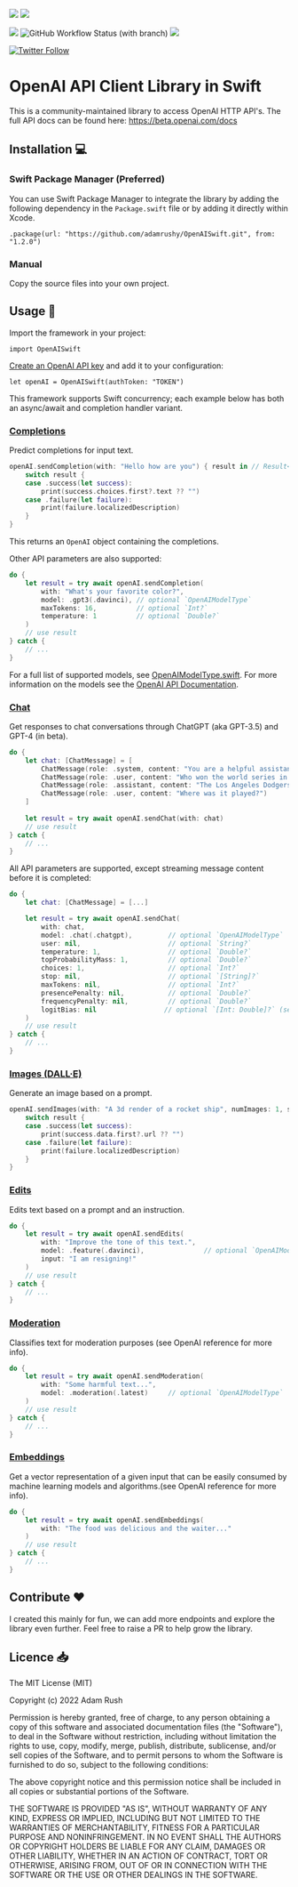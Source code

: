 [![](https://img.shields.io/endpoint?url=https%3A%2F%2Fswiftpackageindex.com%2Fapi%2Fpackages%2Fadamrushy%2FOpenAISwift%2Fbadge%3Ftype%3Dswift-versions)](https://swiftpackageindex.com/adamrushy/OpenAISwift)
[![](https://img.shields.io/endpoint?url=https%3A%2F%2Fswiftpackageindex.com%2Fapi%2Fpackages%2Fadamrushy%2FOpenAISwift%2Fbadge%3Ftype%3Dplatforms)](https://swiftpackageindex.com/adamrushy/OpenAISwift)

![](https://img.shields.io/github/license/adamrushy/OpenAISwift)
![GitHub Workflow Status (with branch)](https://img.shields.io/github/actions/workflow/status/adamrushy/OpenAISwift/swift.yml?branch=main)
[![](https://img.shields.io/badge/SPM-supported-DE5C43.svg?style=flat)](https://swift.org/package-manager/)

[![Twitter Follow](https://img.shields.io/twitter/follow/adam9rush?style=social)](https://twitter.com/adam9rush)

# OpenAI API Client Library in Swift

This is a community-maintained library to access OpenAI HTTP API's. The full API docs can be found here:
https://beta.openai.com/docs

## Installation 💻

### Swift Package Manager (Preferred)

You can use Swift Package Manager to integrate the library by adding the following dependency in the `Package.swift` file or by adding it directly within Xcode.

`.package(url: "https://github.com/adamrushy/OpenAISwift.git", from: "1.2.0")`

### Manual

Copy the source files into your own project.

## Usage 🤩

Import the framework in your project:

`import OpenAISwift`

[Create an OpenAI API key](https://platform.openai.com/account/api-keys) and add it to your configuration:

`let openAI = OpenAISwift(authToken: "TOKEN")`

This framework supports Swift concurrency; each example below has both an async/await and completion handler variant.

### [Completions](https://platform.openai.com/docs/api-reference/completions)

Predict completions for input text.

```swift
openAI.sendCompletion(with: "Hello how are you") { result in // Result<OpenAI, OpenAIError>
    switch result {
    case .success(let success):
        print(success.choices.first?.text ?? "")
    case .failure(let failure):
        print(failure.localizedDescription)
    }
}
```

This returns an `OpenAI` object containing the completions.

Other API parameters are also supported:

```swift
do {
    let result = try await openAI.sendCompletion(
        with: "What's your favorite color?",
        model: .gpt3(.davinci), // optional `OpenAIModelType`
        maxTokens: 16,          // optional `Int?`
        temperature: 1          // optional `Double?`
    )
    // use result
} catch {
    // ...
}
```

For a full list of supported models, see [OpenAIModelType.swift](https://github.com/adamrushy/OpenAISwift/blob/main/Sources/OpenAISwift/Models/OpenAIModelType.swift). For more information on the models see the [OpenAI API Documentation](https://beta.openai.com/docs/models).

### [Chat](https://platform.openai.com/docs/api-reference/chat)

Get responses to chat conversations through ChatGPT (aka GPT-3.5) and GPT-4 (in beta).

```swift
do {
    let chat: [ChatMessage] = [
        ChatMessage(role: .system, content: "You are a helpful assistant."),
        ChatMessage(role: .user, content: "Who won the world series in 2020?"),
        ChatMessage(role: .assistant, content: "The Los Angeles Dodgers won the World Series in 2020."),
        ChatMessage(role: .user, content: "Where was it played?")
    ]
                
    let result = try await openAI.sendChat(with: chat)
    // use result
} catch {
    // ...
}
```

All API parameters are supported, except streaming message content before it is completed:

```swift
do {
    let chat: [ChatMessage] = [...]

    let result = try await openAI.sendChat(
        with: chat,
        model: .chat(.chatgpt),         // optional `OpenAIModelType`
        user: nil,                      // optional `String?`
        temperature: 1,                 // optional `Double?`
        topProbabilityMass: 1,          // optional `Double?`
        choices: 1,                     // optional `Int?`
        stop: nil,                      // optional `[String]?`
        maxTokens: nil,                 // optional `Int?`
        presencePenalty: nil,           // optional `Double?`
        frequencyPenalty: nil,          // optional `Double?`
        logitBias: nil                 // optional `[Int: Double]?` (see inline documentation)
    )
    // use result
} catch {
    // ...
}
```

### [Images (DALL·E)](https://platform.openai.com/docs/api-reference/images/create)

Generate an image based on a prompt.

```swift
openAI.sendImages(with: "A 3d render of a rocket ship", numImages: 1, size: .size1024) { result in // Result<OpenAI, OpenAIError>
    switch result {
    case .success(let success):
        print(success.data.first?.url ?? "")
    case .failure(let failure):
        print(failure.localizedDescription)
    }
}
```

### [Edits](https://platform.openai.com/docs/api-reference/edits)

Edits text based on a prompt and an instruction.

```swift
do {
    let result = try await openAI.sendEdits(
        with: "Improve the tone of this text.",
        model: .feature(.davinci),               // optional `OpenAIModelType`
        input: "I am resigning!"
    )
    // use result
} catch {
    // ...
}
```

### [Moderation](https://platform.openai.com/docs/api-reference/moderations)

Classifies text for moderation purposes (see OpenAI reference for more info).

```swift
do {
    let result = try await openAI.sendModeration(
        with: "Some harmful text...",
        model: .moderation(.latest)     // optional `OpenAIModelType`
    )
    // use result
} catch {
    // ...
}
```

### [Embeddings](https://platform.openai.com/docs/api-reference/embeddings)

Get a vector representation of a given input that can be easily consumed by machine learning models and algorithms.(see OpenAI reference for more info).

```swift
do {
    let result = try await openAI.sendEmbeddings(
        with: "The food was delicious and the waiter..."
    )
    // use result
} catch {
    // ...
}
```

## Contribute ❤️

I created this mainly for fun, we can add more endpoints and explore the library even further. Feel free to raise a PR to help grow the library.

## Licence 📥

The MIT License (MIT)

Copyright (c) 2022 Adam Rush

Permission is hereby granted, free of charge, to any person obtaining a copy of this software and associated documentation files (the "Software"), to deal in the Software without restriction, including without limitation the rights to use, copy, modify, merge, publish, distribute, sublicense, and/or sell copies of the Software, and to permit persons to whom the Software is furnished to do so, subject to the following conditions:

The above copyright notice and this permission notice shall be included in all copies or substantial portions of the Software.

THE SOFTWARE IS PROVIDED "AS IS", WITHOUT WARRANTY OF ANY KIND, EXPRESS OR IMPLIED, INCLUDING BUT NOT LIMITED TO THE WARRANTIES OF MERCHANTABILITY, FITNESS FOR A PARTICULAR PURPOSE AND NONINFRINGEMENT. IN NO EVENT SHALL THE AUTHORS OR COPYRIGHT HOLDERS BE LIABLE FOR ANY CLAIM, DAMAGES OR OTHER LIABILITY, WHETHER IN AN ACTION OF CONTRACT, TORT OR OTHERWISE, ARISING FROM, OUT OF OR IN CONNECTION WITH THE SOFTWARE OR THE USE OR OTHER DEALINGS IN THE SOFTWARE.

